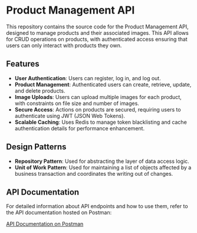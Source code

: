 # Product Management API

This repository contains the source code for the Product Management API, designed to manage products and their associated images. This API allows for CRUD operations on products, with authenticated access ensuring that users can only interact with products they own.

## Features

- **User Authentication**: Users can register, log in, and log out.
- **Product Management**: Authenticated users can create, retrieve, update, and delete products.
- **Image Uploads**: Users can upload multiple images for each product, with constraints on file size and number of images.
- **Secure Access**: Actions on products are secured, requiring users to authenticate using JWT (JSON Web Tokens).
- **Scalable Caching**: Uses Redis to manage token blacklisting and cache authentication details for performance enhancement.

## Design Patterns

- **Repository Pattern**: Used for abstracting the layer of data access logic.
- **Unit of Work Pattern**: Used for maintaining a list of objects affected by a business transaction and coordinates the writing out of changes.

## API Documentation

For detailed information about API endpoints and how to use them, refer to the API documentation hosted on Postman:

[API Documentation on Postman](https://documenter.getpostman.com/view/25778869/2sA3e2e9KD#b1e9aabc-9808-46c7-af25-dc5196e82526)
